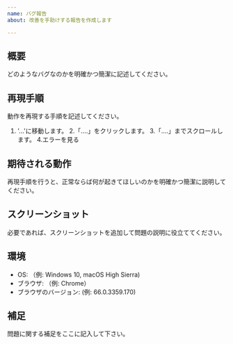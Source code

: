 ```yaml
---
name: バグ報告
about: 改善を手助けする報告を作成します

---
```


## 概要
どのようなバグなのかを明確かつ簡潔に記述してください。

## 再現手順

動作を再現する手順を記述してください。

1. '...'に移動します。
2.「....」をクリックします。
3.「....」までスクロールします。
4.エラーを見る

## 期待される動作
再現手順を行うと、正常ならば何が起きてほしいのかを明確かつ簡潔に説明してください。

## スクリーンショット
必要であれば、スクリーンショットを追加して問題の説明に役立ててください。

## 環境
- OS: （例: Windows 10, macOS High Sierra)
- ブラウザ: （例: Chrome）
- ブラウザのバージョン: (例: 66.0.3359.170)

## 補足
問題に関する補足をここに記入して下さい。
